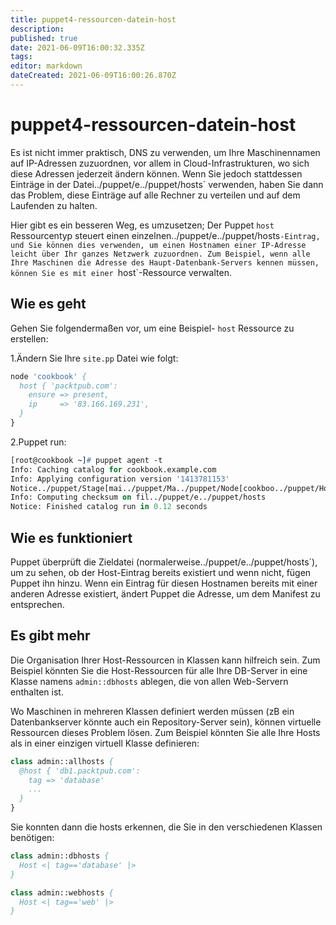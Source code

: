 ```yaml
---
title: puppet4-ressourcen-datein-host
description: 
published: true
date: 2021-06-09T16:00:32.335Z
tags: 
editor: markdown
dateCreated: 2021-06-09T16:00:26.870Z
---
```


# puppet4-ressourcen-datein-host

Es ist nicht immer praktisch, DNS zu verwenden, um Ihre Maschinennamen auf IP-Adressen zuzuordnen, vor allem in Cloud-Infrastrukturen, wo sich diese Adressen jederzeit ändern können. Wenn Sie jedoch stattdessen Einträge in der Datei../puppet/e../puppet/hosts` verwenden, haben Sie dann das Problem, diese Einträge auf alle Rechner zu verteilen und auf dem Laufenden zu halten.

Hier gibt es ein besseren Weg, es umzusetzen; Der Puppet `host` Ressourcentyp  steuert einen einzelnen../puppet/e../puppet/hosts`-Eintrag, und Sie können dies verwenden, um einen Hostnamen einer IP-Adresse leicht über Ihr ganzes Netzwerk zuzuordnen.
Zum Beispiel, wenn alle Ihre Maschinen die Adresse des Haupt-Datenbank-Servers kennen müssen, können Sie es mit einer `host`-Ressource verwalten.

## Wie es geht

Gehen Sie folgendermaßen vor, um eine Beispiel- `host` Ressource zu erstellen:

1.Ändern Sie Ihre `site.pp` Datei wie folgt:

```pp
node 'cookbook' {
  host { 'packtpub.com':
    ensure => present,
    ip     => '83.166.169.231',
  }
}
```

2.Puppet run:

```pp
[root@cookbook ~]# puppet agent -t
Info: Caching catalog for cookbook.example.com
Info: Applying configuration version '1413781153'
Notice../puppet/Stage[mai../puppet/Ma../puppet/Node[cookboo../puppet/Host[packtpub.co../puppet/ensure: created
Info: Computing checksum on fil../puppet/e../puppet/hosts
Notice: Finished catalog run in 0.12 seconds
```

## Wie es funktioniert

Puppet überprüft die Zieldatei (normalerweise../puppet/e../puppet/hosts`), um zu sehen, ob der Host-Eintrag bereits existiert und wenn nicht, fügen Puppet ihn hinzu.
Wenn ein Eintrag für diesen Hostnamen bereits mit einer anderen Adresse existiert, ändert Puppet die Adresse, um dem Manifest zu entsprechen.

## Es gibt mehr

Die Organisation Ihrer Host-Ressourcen in Klassen kann hilfreich sein. Zum Beispiel könnten Sie die Host-Ressourcen für alle Ihre DB-Server in eine Klasse namens `admin::dbhosts` ablegen, die von allen Web-Servern enthalten ist.

Wo Maschinen in mehreren Klassen definiert werden müssen (zB ein Datenbankserver könnte auch ein Repository-Server sein), können virtuelle Ressourcen dieses Problem lösen. Zum Beispiel könnten Sie alle Ihre Hosts als  in einer einzigen virtuell Klasse definieren:

```pp
class admin::allhosts {
  @host { 'db1.packtpub.com':
    tag => 'database'
    ...
  }
}
```

Sie konnten dann die hosts erkennen, die Sie in den verschiedenen Klassen benötigen:

```pp
class admin::dbhosts {
  Host <| tag=='database' |>
}

class admin::webhosts {
  Host <| tag=='web' |>
}
```
